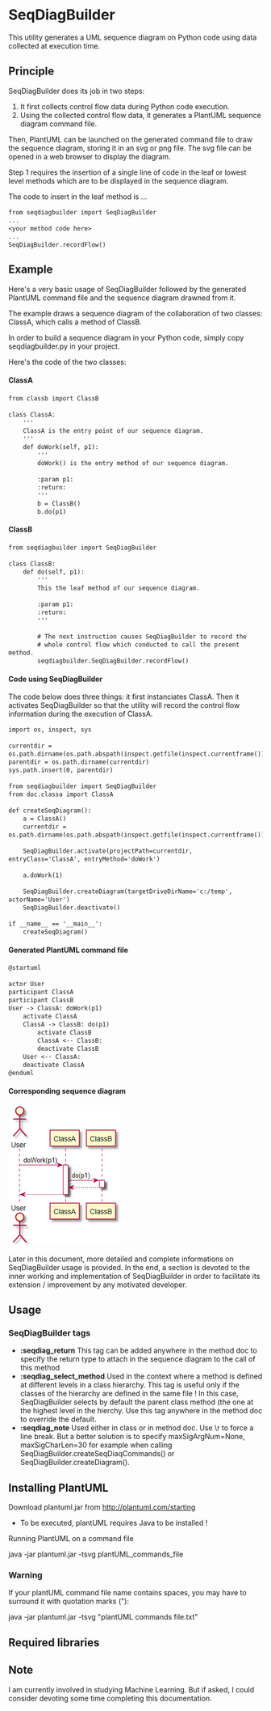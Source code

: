 
# SeqDiagBuilder

This utility generates a UML sequence diagram on Python code using data collected at execution time.

## Principle

SeqDiagBuilder does its job in two steps:
1. It first collects control flow data during Python code execution.
2. Using the collected control flow data, it generates a PlantUML sequence diagram command file.

Then, PlantUML can be launched on the generated command file to draw the sequence diagram, storing it in an svg or png file. The svg file can be opened in a web browser to display the diagram.

Step 1 requires the insertion of a single line of code in the leaf or lowest level methods which are to be displayed in the sequence diagram.

The code to insert in the leaf method is
...

    from seqdiagbuilder import SeqDiagBuilder
    ...
    <your method code here>
    ...
    SeqDiagBuilder.recordFlow()


## Example
Here's a very basic usage of SeqDiagBuilder followed by the
generated PlantUML command file and the sequence diagram 
drawned from it. 

The example draws a sequence diagram of the collaboration of two classes: ClassA, which calls a method of ClassB.

In order to build a sequence diagram in your Python code, simply
copy seqdiagbuilder.py in your project.

Here's the code of the two classes:

#### ClassA
```
from classb import ClassB

class ClassA:
    '''
    ClassA is the entry point of our sequence diagram.
    '''
    def doWork(self, p1):
        '''
        doWork() is the entry method of our sequence diagram.
        
        :param p1:
        :return:
        '''
        b = ClassB()
        b.do(p1)
```
#### ClassB
```
from seqdiagbuilder import SeqDiagBuilder

class ClassB:
    def do(self, p1):
        '''
        This the leaf method of our sequence diagram.
        
        :param p1:
        :return:
        '''
        
        # The next instruction causes SeqDiagBuilder to record the
        # whole control flow which conducted to call the present method.
        seqdiagbuilder.SeqDiagBuilder.recordFlow()
```
#### Code using SeqDiagBuilder
The code below does three things: it first instanciates ClassA. Then it activates 
SeqDiagBuilder so that the utility will record the control flow information during 
the execution of ClassA.
```
import os, inspect, sys

currentdir = os.path.dirname(os.path.abspath(inspect.getfile(inspect.currentframe())))
parentdir = os.path.dirname(currentdir)
sys.path.insert(0, parentdir)

from seqdiagbuilder import SeqDiagBuilder
from doc.classa import ClassA

def createSeqDiagram():
    a = ClassA()
    currentdir = os.path.dirname(os.path.abspath(inspect.getfile(inspect.currentframe())))

    SeqDiagBuilder.activate(projectPath=currentdir, entryClass='ClassA', entryMethod='doWork')

    a.doWork(1)

    SeqDiagBuilder.createDiagram(targetDriveDirName='c:/temp', actorName='User')
    SeqDiagBuilder.deactivate()

if __name__ == '__main__':
    createSeqDiagram()
```
#### Generated PlantUML command file
```
@startuml

actor User
participant ClassA
participant ClassB
User -> ClassA: doWork(p1)
	activate ClassA
	ClassA -> ClassB: do(p1)
		activate ClassB
		ClassA <-- ClassB:
		deactivate ClassB
	User <-- ClassA:
	deactivate ClassA
@enduml
```
#### Corresponding sequence diagram
![](doc/basic_usage_seq_diagr.jpg)

Later in this document, more detailed and complete informations on
SeqDiagBuilder usage is provided. In the end, a section is devoted to
the inner working and implementation of SeqDiagBuilder in order to
facilitate its extension / improvement by any motivated developer.

## Usage

### SeqDiagBuilder tags
* **:seqdiag_return** This tag can be added anywhere in the method doc to specify the return type to attach in the sequence diagram to the call of this method
* **:seqdiag_select_method** Used in the context where a method is defined at different levels in a class hierarchy. This tag is useful only if the classes of the hierarchy are defined in the same file ! In this case, SeqDiagBuilder selects by default the parent class method (the one at the highest level in the hierchy. Use this tag anywhere in the method doc to override the default.
* **:seqdiag_note** Used either in class or in method doc. Use \r to force a line break. But a better solution is to specify maxSigArgNum=None, maxSigCharLen=30 for example when calling SeqDiagBuilder.createSeqDiaqCommands() or SeqDiagBuilder.createDiagram().
## Installing PlantUML

Download plantuml.jar from http://plantuml.com/starting
* To be executed, plantUML requires Java to be installed !

Running PlantUML on a command file

java -jar plantuml.jar -tsvg plantUML_commands_file

### Warning
If your plantUML command file name contains spaces, you may have to surround it with quotation marks ("):

java -jar plantuml.jar -tsvg "plantUML commands file.txt"
## Required libraries

## Note
I am currently involved in studying Machine Learning. But if asked, I could consider devoting some time completing this documentation.

